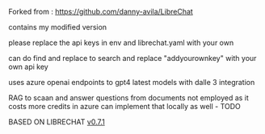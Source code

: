 Forked from : https://github.com/danny-avila/LibreChat

contains my modified version

please replace the api keys in env and librechat.yaml with your own

can do find and replace to search and replace "addyourownkey" with your own api key

uses azure openai endpoints to gpt4 latest models with dalle 3 integration

RAG to scaan and answer questions from documents not employed as it costs more credits in azure
can implement that locally as well - TODO

BASED ON LIBRECHAT [v0.7.1](https://github.com/danny-avila/LibreChat/releases/tag/v0.7.1)